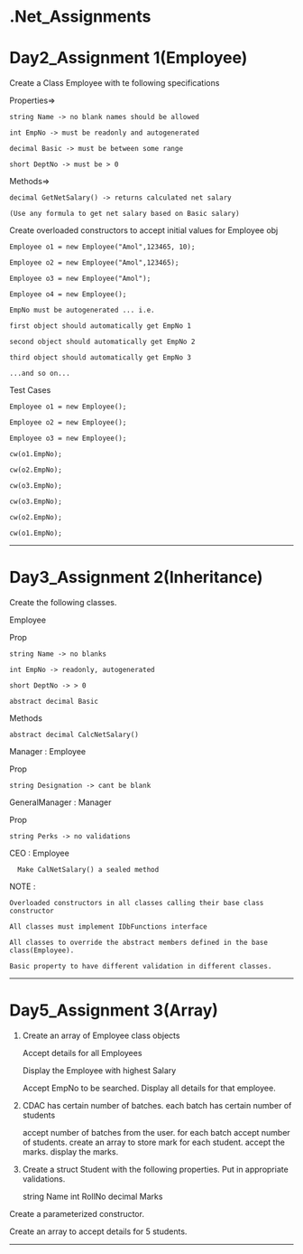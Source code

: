 # .Net_Assignments

# Day2_Assignment 1(Employee)

Create a Class Employee with te following specifications

Properties=>

	string Name -> no blank names should be allowed

	int EmpNo -> must be readonly and autogenerated

	decimal Basic -> must be between some range

	short DeptNo -> must be > 0

Methods=>

	decimal GetNetSalary() -> returns calculated net salary 

	(Use any formula to get net salary based on Basic salary)


Create overloaded constructors to accept initial values for Employee obj

	Employee o1 = new Employee("Amol",123465, 10);

	Employee o2 = new Employee("Amol",123465);

	Employee o3 = new Employee("Amol");

	Employee o4 = new Employee();

	EmpNo must be autogenerated ... i.e.

	first object should automatically get EmpNo 1

	second object should automatically get EmpNo 2

	third object should automatically get EmpNo 3

	...and so on...

Test Cases

	Employee o1 = new Employee();

	Employee o2 = new Employee();

	Employee o3 = new Employee();

	cw(o1.EmpNo);

	cw(o2.EmpNo);

	cw(o3.EmpNo);

	cw(o3.EmpNo);

	cw(o2.EmpNo);

	cw(o1.EmpNo);


-------------------------------------------------------------------------------------------------

# Day3_Assignment 2(Inheritance)
Create the following classes.

Employee

   Prop	

	string Name -> no blanks

	int EmpNo -> readonly, autogenerated

	short DeptNo -> > 0

	abstract decimal Basic 

   Methods

	abstract decimal CalcNetSalary()

Manager : Employee

   Prop

	string Designation -> cant be blank

GeneralManager : Manager

   Prop

 	string Perks -> no validations

CEO : Employee

      Make CalNetSalary() a sealed method

NOTE : 

	Overloaded constructors in all classes calling their base class constructor 

	All classes must implement IDbFunctions interface

	All classes to override the abstract members defined in the base class(Employee). 

	Basic property to have different validation in different classes.


--------------------------------------------------------

# Day5_Assignment 3(Array)

1. Create an array of Employee class objects

    Accept details for all Employees

    Display the Employee with highest Salary

    Accept EmpNo to be searched. Display all details for that employee.

2. CDAC has certain number of batches. each batch has certain number of students

	accept number of batches from the user. for each batch accept number of students.
    create an array to store mark for each student. 
    accept the marks.
    display the marks.

3. Create a struct Student with the following properties. Put in appropriate validations.

	string Name
	int RollNo
	decimal Marks

Create a parameterized constructor.

Create an array to accept details for 5 students.

--------------------------------------------------------

